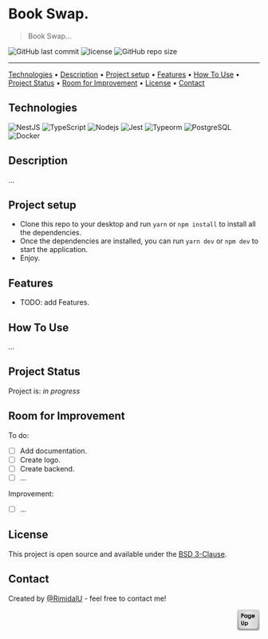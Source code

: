 [//]: # (<img src="../src/app/icon.png" id="start" align="right" alt="Project logo" width="50" >)

# Book Swap.

> Book Swap...

![GitHub last commit](https://img.shields.io/github/last-commit/RimidalU/book-swap)
![license](https://img.shields.io/github/license/RimidalU/book-swap)
![GitHub repo size](https://img.shields.io/github/repo-size/RimidalU/book-swap)

---

[Technologies](#technologies) •
[Description](#description) •
[Project setup](#project-setup) •
[Features](#features) •
[How To Use](#how-to-use) •
[Project Status](#project-status) •
[Room for Improvement](#room-for-improvement) •
[License](#license) •
[Contact](#contact)

## Technologies

![NestJS](https://img.shields.io/badge/NestJS-E0234E.svg?style=for-the-badge&logo=NestJS&logoColor=white)
![TypeScript](https://img.shields.io/badge/TypeScript-007ACC?style=for-the-badge&logo=typescript&logoColor=white)
![Nodejs](https://img.shields.io/badge/Node.js-339933.svg?style=for-the-badge&logo=nodedotjs&logoColor=white)
![Jest](https://img.shields.io/badge/-Jest-C21325?style=for-the-badge&logo=jest&logoColor=white)
![Typeorm](https://img.shields.io/badge/-typeorm-E83524?style=for-the-badge&&logoColor=white)
![PostgreSQL](https://img.shields.io/badge/PostgreSQL-4169E1.svg?style=for-the-badge&logo=PostgreSQL&logoColor=white)
![Docker](https://img.shields.io/badge/-Docker-2496ED?style=for-the-badge&logo=docker&logoColor=white)


[//]: # (<img src="./assets/home.png" width="600" />)

[//]: # (<img src="./assets/home1.png" width="600" />)


## Description

...

## Project setup

- Clone this repo to your desktop and run `yarn` or `npm install` to install all the dependencies.
- Once the dependencies are installed, you can run `yarn dev` or `npm dev` to start the application.
- Enjoy.

## Features

- TODO: add Features.

## How To Use

...

<!-- Run [Live Demo](https://react-rtk-table.netlify.app/) -->

[//]: # (![tutorial][tutorial])

## Project Status

Project is: _in progress_

## Room for Improvement

To do:

- [ ] Add documentation.
- [ ] Create logo.
- [ ] Create backend.
- [ ] ...

Improvement:

- [ ] ...

## License

This project is open source and available under the [BSD 3-Clause](../LICENSE).

## Contact

Created by [@RimidalU](https://www.linkedin.com/in/uladzimir-stankevich/) - feel free to contact me!

<p align="right"><a href="#start"><img width="45rem" src="./assets/pageUp.svg"></a></p>

<!-- MARKDOWN LINKS & IMAGES -->

[tutorial]: ./assets/demo.webp
